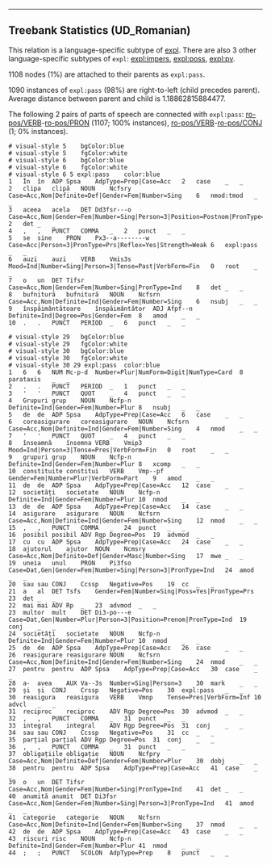 

--------------------------------------------------------------------------------

## Treebank Statistics (UD_Romanian)

This relation is a language-specific subtype of [expl]().
There are also 3 other language-specific subtypes of `expl`: [expl:impers](), [expl:poss](), [expl:pv]().

1108 nodes (1%) are attached to their parents as `expl:pass`.

1090 instances of `expl:pass` (98%) are right-to-left (child precedes parent).
Average distance between parent and child is 1.18862815884477.

The following 2 pairs of parts of speech are connected with `expl:pass`: [ro-pos/VERB]()-[ro-pos/PRON]() (1107; 100% instances), [ro-pos/VERB]()-[ro-pos/CONJ]() (1; 0% instances).


~~~ conllu
# visual-style 5	bgColor:blue
# visual-style 5	fgColor:white
# visual-style 6	bgColor:blue
# visual-style 6	fgColor:white
# visual-style 6 5 expl:pass	color:blue
1	În	în	ADP	Spsa	AdpType=Prep|Case=Acc	2	case	_	_
2	clipa	clipă	NOUN	Ncfsry	Case=Acc,Nom|Definite=Def|Gender=Fem|Number=Sing	6	nmod:tmod	_	_
3	aceea	acela	DET	Dd3fsr---o	Case=Acc,Nom|Gender=Fem|Number=Sing|Person=3|Position=Postnom|PronType=Dem	2	det	_	_
4	,	,	PUNCT	COMMA	_	2	punct	_	_
5	se	sine	PRON	Px3--a--------w	Case=Acc|Person=3|PronType=Prs|Reflex=Yes|Strength=Weak	6	expl:pass	_	_
6	auzi	auzi	VERB	Vmis3s	Mood=Ind|Number=Sing|Person=3|Tense=Past|VerbForm=Fin	0	root	_	_
7	o	un	DET	Tifsr	Case=Acc,Nom|Gender=Fem|Number=Sing|PronType=Ind	8	det	_	_
8	bufnitură	bufnitură	NOUN	Ncfsrn	Case=Acc,Nom|Definite=Ind|Gender=Fem|Number=Sing	6	nsubj	_	_
9	înspăimântătoare	înspăimântător	ADJ	Afpf--n	Definite=Ind|Degree=Pos|Gender=Fem	8	amod	_	_
10	.	.	PUNCT	PERIOD	_	6	punct	_	_

~~~


~~~ conllu
# visual-style 29	bgColor:blue
# visual-style 29	fgColor:white
# visual-style 30	bgColor:blue
# visual-style 30	fgColor:white
# visual-style 30 29 expl:pass	color:blue
1	6	6	NUM	Mc-p-d	Number=Plur|NumForm=Digit|NumType=Card	8	parataxis	_	_
2	.	.	PUNCT	PERIOD	_	1	punct	_	_
3	'	'	PUNCT	QUOT	_	4	punct	_	_
4	Grupuri	grup	NOUN	Ncfp-n	Definite=Ind|Gender=Fem|Number=Plur	8	nsubj	_	_
5	de	de	ADP	Spsa	AdpType=Prep|Case=Acc	6	case	_	_
6	coreasigurare	coreasigurare	NOUN	Ncfsrn	Case=Acc,Nom|Definite=Ind|Gender=Fem|Number=Sing	4	nmod	_	_
7	'	'	PUNCT	QUOT	_	4	punct	_	_
8	înseamnă	însemna	VERB	Vmip3	Mood=Ind|Person=3|Tense=Pres|VerbForm=Fin	0	root	_	_
9	grupuri	grup	NOUN	Ncfp-n	Definite=Ind|Gender=Fem|Number=Plur	8	xcomp	_	_
10	constituite	constitui	VERB	Vmp--pf	Gender=Fem|Number=Plur|VerbForm=Part	9	amod	_	_
11	de	de	ADP	Spsa	AdpType=Prep|Case=Acc	12	case	_	_
12	societăți	societate	NOUN	Ncfp-n	Definite=Ind|Gender=Fem|Number=Plur	10	nmod	_	_
13	de	de	ADP	Spsa	AdpType=Prep|Case=Acc	14	case	_	_
14	asigurare	asigurare	NOUN	Ncfsrn	Case=Acc,Nom|Definite=Ind|Gender=Fem|Number=Sing	12	nmod	_	_
15	,	,	PUNCT	COMMA	_	24	punct	_	_
16	posibil	posibil	ADV	Rgp	Degree=Pos	19	advmod	_	_
17	cu	cu	ADP	Spsa	AdpType=Prep|Case=Acc	24	case	_	_
18	ajutorul	ajutor	NOUN	Ncmsry	Case=Acc,Nom|Definite=Def|Gender=Masc|Number=Sing	17	mwe	_	_
19	uneia	unul	PRON	Pi3fso	Case=Dat,Gen|Gender=Fem|Number=Sing|Person=3|PronType=Ind	24	amod	_	_
20	sau	sau	CONJ	Ccssp	Negative=Pos	19	cc	_	_
21	a	al	DET	Tsfs	Gender=Fem|Number=Sing|Poss=Yes|PronType=Prs	23	det	_	_
22	mai	mai	ADV	Rp	_	23	advmod	_	_
23	multor	mult	DET	Di3-po---e	Case=Dat,Gen|Number=Plur|Person=3|Position=Prenom|PronType=Ind	19	conj	_	_
24	societăți	societate	NOUN	Ncfp-n	Definite=Ind|Gender=Fem|Number=Plur	10	nmod	_	_
25	de	de	ADP	Spsa	AdpType=Prep|Case=Acc	26	case	_	_
26	reasigurare	reasigurare	NOUN	Ncfsrn	Case=Acc,Nom|Definite=Ind|Gender=Fem|Number=Sing	24	nmod	_	_
27	pentru	pentru	ADP	Spsa	AdpType=Prep|Case=Acc	30	case	_	_
28	a-	avea	AUX	Va--3s	Number=Sing|Person=3	30	mark	_	_
29	și	și	CONJ	Crssp	Negative=Pos	30	expl:pass	_	_
30	reasigura	reasigura	VERB	Vmnp	Tense=Pres|VerbForm=Inf	10	advcl	_	_
31	reciproc	reciproc	ADV	Rgp	Degree=Pos	30	advmod	_	_
32	,	,	PUNCT	COMMA	_	31	punct	_	_
33	integral	integral	ADV	Rgp	Degree=Pos	31	conj	_	_
34	sau	sau	CONJ	Ccssp	Negative=Pos	31	cc	_	_
35	parțial	parțial	ADV	Rgp	Degree=Pos	31	conj	_	_
36	,	,	PUNCT	COMMA	_	31	punct	_	_
37	obligațiile	obligație	NOUN	Ncfpry	Case=Acc,Nom|Definite=Def|Gender=Fem|Number=Plur	30	dobj	_	_
38	pentru	pentru	ADP	Spsa	AdpType=Prep|Case=Acc	41	case	_	_
39	o	un	DET	Tifsr	Case=Acc,Nom|Gender=Fem|Number=Sing|PronType=Ind	41	det	_	_
40	anumită	anumit	DET	Di3fsr	Case=Acc,Nom|Gender=Fem|Number=Sing|Person=3|PronType=Ind	41	amod	_	_
41	categorie	categorie	NOUN	Ncfsrn	Case=Acc,Nom|Definite=Ind|Gender=Fem|Number=Sing	37	nmod	_	_
42	de	de	ADP	Spsa	AdpType=Prep|Case=Acc	43	case	_	_
43	riscuri	risc	NOUN	Ncfp-n	Definite=Ind|Gender=Fem|Number=Plur	41	nmod	_	_
44	;	;	PUNCT	SCOLON	AdpType=Prep	8	punct	_	_

~~~


